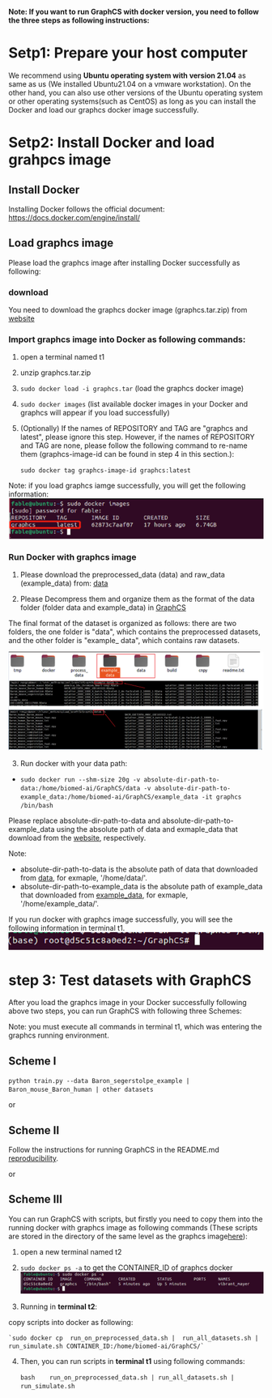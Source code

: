 **Note: If you want to run GraphCS with docker version, you need to follow the three steps 
as following instructions:** 



# Setp1: Prepare your host computer

We recommend using **Ubuntu operating system with version 21.04** as same as us (We installed Ubuntu21.04 on a vmware workstation). On the other hand,
  you can also use other versions of the Ubuntu operating system or other operating systems(such as CentOS) as long as 
you can install the Docker and load our graphcs docker image successfully.  



# Setp2: Install Docker and load grahpcs image

## Install Docker

Installing Docker follows the official document: https://docs.docker.com/engine/install/


## Load graphcs image
 Please load the graphcs image after installing Docker successfully as following: 
 
### download

You need to download the graphcs docker image (graphcs.tar.zip) from [website](https://www.synapse.org/#!Synapse:syn26147749/files/)



### Import graphcs image into Docker as following commands: 
1. open a terminal named t1

2. unzip  graphcs.tar.zip

3. `sudo docker load -i graphcs.tar` (load the graphcs docker image)

4. `sudo docker images` (list available docker images in your Docker and graphcs will appear if you load successfully)

5. (Optionally) If the names of REPOSITORY and TAG are "graphcs and latest", please ignore this step. However, 
if the names of REPOSITORY and TAG are none, please follow the following 
command to re-name them (graphcs-image-id can be found in step 4 in this section.):

    `sudo docker tag graphcs-image-id graphcs:latest`
    
Note: if you load graphcs iamge successfully, you will get the following information:
![(Variational) load_successful](load_successful.jpg)
    
    
    
### Run Docker with graphcs image

1. Please download the preprocessed_data (data) and raw_data (example_data) from: [data](https://drive.google.com/drive/folders/1ST0T90HcxCKuxOTmOvqCI-IyE2IY6YvM?usp=sharing)

2. Please Decompress them and organize them as the format of the data folder (folder data and example_data) in [GraphCS](https://github.com/biomed-AI/GraphCS)

The final format of the dataset is organized as follows: there are two folders, the one folder is "data", which contains the preprocessed datasets, 
and the other folder is "example_ data", which contains raw datasets.

![(Variational) data_formart](data_formart.jpg)

3. Run docker with your data path:

- `sudo docker run --shm-size 20g -v absolute-dir-path-to-data:/home/biomed-ai/GraphCS/data
 -v absolute-dir-path-to-example_data:/home/biomed-ai/GraphCS/example_data -it graphcs /bin/bash`

Please replace absolute-dir-path-to-data and absolute-dir-path-to-example_data using the absolute path of data 
and exmaple_data that download from the [website](https://drive.google.com/drive/folders/1ST0T90HcxCKuxOTmOvqCI-IyE2IY6YvM?usp=sharing), respectively.

Note:
- absolute-dir-path-to-data is the absolute path of data that downloaded from [data](https://drive.google.com/drive/folders/1ST0T90HcxCKuxOTmOvqCI-IyE2IY6YvM?usp=sharing),
 for exmaple, '/home/data/'.
- absolute-dir-path-to-example_data is the absolute path of example_data that downloaded from [example_data](https://drive.google.com/drive/folders/1ST0T90HcxCKuxOTmOvqCI-IyE2IY6YvM?usp=sharing),
 for exmaple, '/home/example_data/'.

If you run docker with graphcs image successfully, you will see the following information in terminal t1. 
![(Variational) run](run.jpg)




# step 3: Test datasets with GraphCS
After you load the graphcs image in your Docker successfully following above two steps,
 you can run GraphCS with following three Schemes:


Note: you must execute all commands in terminal t1, which was entering the graphcs running environment. 


##  Scheme I

`python train.py --data Baron_segerstolpe_example | Baron_mouse_Baron_human | other datasets`


or

##  Scheme II

Follow the instructions for running GraphCS in the README.md [reproducibility](https://github.com/biomed-AI/GraphCS/tree/main/reproducibility).


or 


##  Scheme III 
You can run GraphCS with scripts, but firstly you need to copy them into the running docker with
  graphcs image as following 
commands (These scripts are stored in the directory of the same level as the graphcs image[here](https://www.synapse.org/#!Synapse:syn26147749/files/)):

1. open a new terminal named t2

2. `sudo docker ps -a` to get the CONTAINER_ID  of graphcs docker 
 ![(Variational) Container_id](Container_id.jpg)

3. Running in **terminal t2**:

copy scripts into docker as following:

	`sudo docker cp  run_on_preprocessed_data.sh |  run_all_datasets.sh | run_simulate.sh CONTAINER_ID:/home/biomed-ai/GraphCS/`
	
4. Then, you can run scripts in **terminal t1** using following commands:
	
	`bash    run_on_preprocessed_data.sh | run_all_datasets.sh | run_simulate.sh`
	

